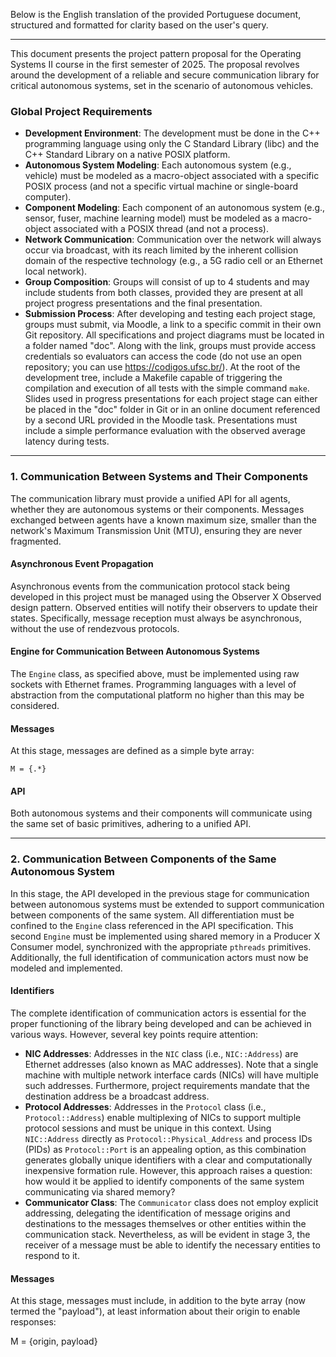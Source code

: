 Below is the English translation of the provided Portuguese document, structured and formatted for clarity based on the user's query.

---

This document presents the project pattern proposal for the Operating Systems II course in the first semester of 2025. The proposal revolves around the development of a reliable and secure communication library for critical autonomous systems, set in the scenario of autonomous vehicles.

### Global Project Requirements

- **Development Environment**: The development must be done in the C++ programming language using only the C Standard Library (libc) and the C++ Standard Library on a native POSIX platform.
- **Autonomous System Modeling**: Each autonomous system (e.g., vehicle) must be modeled as a macro-object associated with a specific POSIX process (and not a specific virtual machine or single-board computer).
- **Component Modeling**: Each component of an autonomous system (e.g., sensor, fuser, machine learning model) must be modeled as a macro-object associated with a POSIX thread (and not a process).
- **Network Communication**: Communication over the network will always occur via broadcast, with its reach limited by the inherent collision domain of the respective technology (e.g., a 5G radio cell or an Ethernet local network).
- **Group Composition**: Groups will consist of up to 4 students and may include students from both classes, provided they are present at all project progress presentations and the final presentation.
- **Submission Process**: After developing and testing each project stage, groups must submit, via Moodle, a link to a specific commit in their own Git repository. All specifications and project diagrams must be located in a folder named "doc". Along with the link, groups must provide access credentials so evaluators can access the code (do not use an open repository; you can use https://codigos.ufsc.br/). At the root of the development tree, include a Makefile capable of triggering the compilation and execution of all tests with the simple command `make`. Slides used in progress presentations for each project stage can either be placed in the "doc" folder in Git or in an online document referenced by a second URL provided in the Moodle task. Presentations must include a simple performance evaluation with the observed average latency during tests.

---

### 1. Communication Between Systems and Their Components

The communication library must provide a unified API for all agents, whether they are autonomous systems or their components. Messages exchanged between agents have a known maximum size, smaller than the network's Maximum Transmission Unit (MTU), ensuring they are never fragmented.

#### Asynchronous Event Propagation

Asynchronous events from the communication protocol stack being developed in this project must be managed using the Observer X Observed design pattern. Observed entities will notify their observers to update their states. Specifically, message reception must always be asynchronous, without the use of rendezvous protocols.

#### Engine for Communication Between Autonomous Systems

The `Engine` class, as specified above, must be implemented using raw sockets with Ethernet frames. Programming languages with a level of abstraction from the computational platform no higher than this may be considered.

#### Messages

At this stage, messages are defined as a simple byte array:

```
M = {.*}
```

#### API

Both autonomous systems and their components will communicate using the same set of basic primitives, adhering to a unified API.

---

### 2. Communication Between Components of the Same Autonomous System

In this stage, the API developed in the previous stage for communication between autonomous systems must be extended to support communication between components of the same system. All differentiation must be confined to the `Engine` class referenced in the API specification. This second `Engine` must be implemented using shared memory in a Producer X Consumer model, synchronized with the appropriate `pthreads` primitives. Additionally, the full identification of communication actors must now be modeled and implemented.

#### Identifiers

The complete identification of communication actors is essential for the proper functioning of the library being developed and can be achieved in various ways. However, several key points require attention:

- **NIC Addresses**: Addresses in the `NIC` class (i.e., `NIC::Address`) are Ethernet addresses (also known as MAC addresses). Note that a single machine with multiple network interface cards (NICs) will have multiple such addresses. Furthermore, project requirements mandate that the destination address be a broadcast address.
- **Protocol Addresses**: Addresses in the `Protocol` class (i.e., `Protocol::Address`) enable multiplexing of NICs to support multiple protocol sessions and must be unique in this context. Using `NIC::Address` directly as `Protocol::Physical_Address` and process IDs (PIDs) as `Protocol::Port` is an appealing option, as this combination generates globally unique identifiers with a clear and computationally inexpensive formation rule. However, this approach raises a question: how would it be applied to identify components of the same system communicating via shared memory?
- **Communicator Class**: The `Communicator` class does not employ explicit addressing, delegating the identification of message origins and destinations to the messages themselves or other entities within the communication stack. Nevertheless, as will be evident in stage 3, the receiver of a message must be able to identify the necessary entities to respond to it.

#### Messages

At this stage, messages must include, in addition to the byte array (now termed the "payload"), at least information about their origin to enable responses:

M = {origin, payload}
